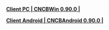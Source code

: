 **[Client PC | CNCBWin 0.90.0 |  ](https://bhrpg-prod.oss-accelerate.aliyuncs.com/client/cn/20230202112711_Gqh20JqTKF8yCY7c/StarRail_0.90.0.zip)**

**[Client Android | CNCBAndroid 0.90.0 |  ](https://bhrpg-prod.oss-accelerate.aliyuncs.com/client/cn/20230202112711_Gqh20JqTKF8yCY7c/StarRail_0.90.0.apk)**
